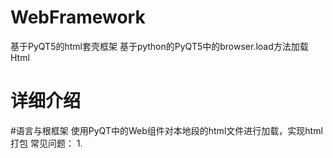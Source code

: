 # WebFramework
基于PyQT5的html套壳框架
基于python的PyQT5中的browser.load方法加载Html

<h1>详细介绍</h1>
#语言与根框架
使用PyQT中的Web组件对本地段的html文件进行加载，实现html打包
  常见问题：
  1.
  
